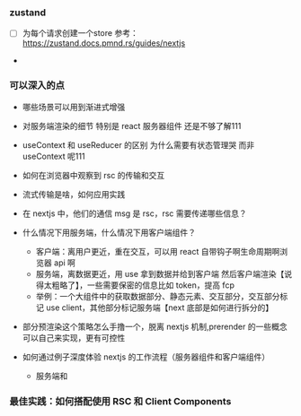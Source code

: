 ### zustand

- [ ] 为每个请求创建一个store 参考：https://zustand.docs.pmnd.rs/guides/nextjs
-

### 可以深入的点

- 哪些场景可以用到渐进式增强

- 对服务端渲染的细节 特别是 react 服务器组件 还是不够了解111
- useContext 和 useReducer 的区别 为什么需要有状态管理哭 而非 useContext 呢111
- 如何在浏览器中观察到 rsc 的传输和交互
- 流式传输是啥，如何应用实践

- 在 nextjs 中，他们的通信 msg 是 rsc，rsc 需要传递哪些信息？

- 什么情况下用服务端，什么情况下用客户端组件？

  - 客户端：离用户更近，重在交互，可以用 react 自带钩子啊生命周期啊浏览器 api 啊
  - 服务端，离数据更近，用 use 拿到数据并给到客户端 然后客户端渲染【说得太粗略了】，一些需要保密的信息比如 token，提高 fcp
  - 举例：一个大组件中的获取数据部分、静态元素、交互部分，交互部分标记 use client，其他部分标记服务端【next 底部是如何进行拆分的】

- 部分预渲染这个策略怎么手撸一个，脱离 nextjs 机制,prerender 的一些概念可以自己来实现，更有可控性

- 如何通过例子深度体验 nextjs 的工作流程（服务器组件和客户端组件）
  - 服务端和

### 最佳实践：如何搭配使用 RSC 和 Client Components
